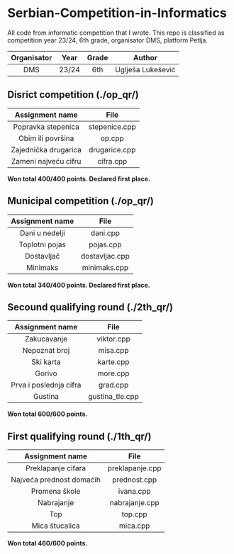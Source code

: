 # Serbian-Competition-in-Informatics
All code from informatic competition that I wrote. This repo is classified as competition year 23/24, 6th grade, organisator DMS, platform Petlja.

| Organisator        |   Year  | Grade | Author |
| :----------------: | :------:| :----:| :----: |
| DMS        |   23/24   | 6th | Uglješa Lukešević |

## Disrict competition (./op_qr/)

| Assignment name    | File |
| :--------: | :-------: |
| Popravka stepenica  | stepenice.cpp    |
| Obim ili površina | op.cpp     |
| Zajednička drugarica   | drugarice.cpp    |
| Zameni najveću cifru    | cifra.cpp    |

**Won total 400/400 points. Declared first place.**

## Municipal competition (./op_qr/)

| Assignment name    | File |
| :--------: | :-------: |
| Dani u nedelji  | dani.cpp    |
| Toplotni pojas | pojas.cpp     |
| Dostavljač    | dostavljac.cpp    |
| Minimaks    | minimaks.cpp    |

**Won total 340/400 points. Declared first place.**

## Secound qualifying round (./2th_qr/)

| Assignment name    | File |
| :--------: | :-------: |
| Zakucavanje  | viktor.cpp    |
| Nepoznat broj | misa.cpp     |
| Ski karta    | karte.cpp    |
| Gorivo    | more.cpp    |
| Prva i poslednja cifra    | grad.cpp    
| Gustina   | gustina_tle.cpp    |

**Won total 600/600 points.**

## First qualifying round (./1th_qr/)

| Assignment name    | File |
| :--------: | :-------: |
| Preklapanje cifara  | preklapanje.cpp    |
|  Najveća prednost domaćih | prednost.cpp     |
| Promena škole    | ivana.cpp    |
| Nabrajanje    | nabrajanje.cpp    |
| Top    | top.cpp    
| Mica štucalica   | mica.cpp    |

**Won total 460/600 points.**
